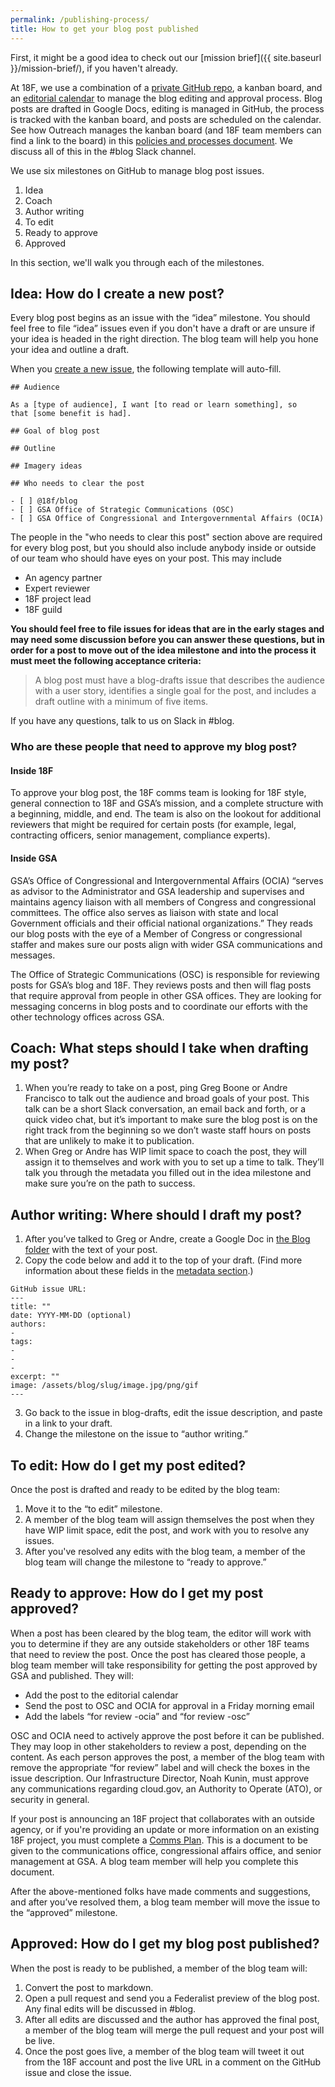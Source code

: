 ```yaml
---
permalink: /publishing-process/
title: How to get your blog post published
---
```


First, it might be a good idea to check out our [mission brief]({{
site.baseurl }}/mission-brief/), if you haven't already.

At 18F,  we use a combination of a [private GitHub
repo](https://github.com/18f/blog-drafts), a kanban board, and an [editorial calendar](https://calendar.google.com/calendar/embed?src=gsa.gov_pkkbf53u1m6is9gi76v1l8i5j8%40group.calendar.google.com&ctz=America/New_York) to manage the blog editing and approval process. Blog posts are drafted in Google Docs, editing is managed in GitHub, the process is tracked with the kanban board, and posts are scheduled on the calendar. See how Outreach manages the kanban board (and 18F team members can find a link to the board) in this [policies and processes document](https://docs.google.com/a/gsa.gov/document/d/13M5b7DetlMGmhDAMwSV51M5ygA_Ci4loWD9wBcrt9NQ/edit?usp=sharing). We discuss all of this in the #blog Slack channel. 

We use six milestones on GitHub to manage blog post issues.

1. Idea
1. Coach
1. Author writing
1. To edit
1. Ready to approve
1. Approved

In this section, we'll walk you through each of the milestones.

## Idea: How do I create a new post?

Every blog post begins as an issue with the “idea” milestone. You should feel free to file “idea” issues even if you don't have a draft or are unsure if your idea is headed in the right direction. The blog team will help you hone your idea and outline a draft.

When you [create a new issue](https://github.com/18F/blog-drafts/issues/new), the following template will auto-fill.

```
## Audience

As a [type of audience], I want [to read or learn something], so
that [some benefit is had].

## Goal of blog post

## Outline

## Imagery ideas

## Who needs to clear the post

- [ ] @18f/blog
- [ ] GSA Office of Strategic Communications (OSC)
- [ ] GSA Office of Congressional and Intergovernmental Affairs (OCIA)
```

The people in the "who needs to clear this post" section above are required for every blog post, but you should also include anybody inside or outside of our team who should have eyes
on your post. This may include

- An agency partner
- Expert reviewer
- 18F project lead
- 18F guild

**You should feel free to file issues for ideas that are in the early stages and may need some discussion before you can answer these questions, but in order for a post to move out of the idea milestone and into the process it must meet the following acceptance criteria:**

>A blog post must have a blog-drafts issue that describes the audience with a user story, identifies a single goal for the post, and includes a draft outline with a minimum of five items. 

If you have any questions, talk to us on Slack in #blog.

### Who are these people that need to approve my blog post?

#### Inside 18F

To approve your blog post, the 18F comms team is looking for 18F style,
general connection to 18F and GSA’s mission, and a complete structure
with a beginning, middle, and end. The team is also on the lookout for
additional reviewers that might be required for certain posts (for
example, legal, contracting officers, senior management, compliance experts).

#### Inside GSA

GSA’s Office of Congressional and Intergovernmental Affairs (OCIA)
“serves as advisor to the Administrator and GSA leadership and
supervises and maintains agency liaison with all members of Congress and
congressional committees. The office also serves as liaison with state
and local Government officials and their official national
organizations.” They reads our blog posts with the eye of a Member of
Congress or congressional staffer and makes sure our posts align with
wider GSA communications and messages.

The Office of Strategic Communications (OSC) is responsible for reviewing posts for
GSA’s blog and 18F. They reviews posts and then will flag posts that require approval
from people in other GSA offices. They are looking for messaging concerns
in blog posts and to coordinate our efforts with the other technology
offices across GSA.

## Coach: What steps should I take when drafting my post?

1. When you’re ready to take on a post, ping Greg Boone or Andre Francisco to talk out the audience and broad goals of your post. This talk can be a short Slack conversation, an email back and forth, or a quick video chat, but it’s important to make sure the blog post is on the right track from the beginning so we don’t waste staff hours on posts that are unlikely to make it to publication. 
2. When Greg or Andre has WIP limit space to coach the post, they will assign it to themselves and work with you to set up a time to talk. They’ll talk you through the metadata you filled out in the idea milestone and make sure you’re on the path to success. 

## Author writing: Where should I draft my post? 

1. After you’ve talked to Greg or Andre, create a Google Doc in [the Blog
folder](https://drive.google.com/a/gsa.gov/#folders/0B-y3CqI2T1nndGE0c191NGtUTEU)
with the text of your post.
2. Copy the code below and add it to the top of your draft. (Find more information about these fields in the [metadata section](https://pages.18f.gov/blogging-guide/metadata/).)

```
GitHub issue URL:
---
title: ""
date: YYYY-MM-DD (optional)
authors:
-
tags:
-
-
-
excerpt: ""
image: /assets/blog/slug/image.jpg/png/gif
---
```

3. Go back to the issue in blog-drafts, edit the issue description, and paste in a link to your draft.
4. Change the milestone on the issue to “author writing.”

## To edit: How do I get my post edited?

Once the post is drafted and ready to be edited by the blog team:

1. Move it to the “to edit” milestone.
1. A member of the blog team will assign themselves the post when they have WIP limit space, edit the post, and work with you to resolve any issues.
1. After you've resolved any edits with the blog team, a member of the blog team will change the milestone to “ready to approve.” 

## Ready to approve: How do I get my post approved?

When a post has been cleared by the blog team, the editor will work with you to determine if they are any outside stakeholders or other 18F teams that need to review the post. Once the post has cleared those people, a blog team member will take responsibility for getting the post approved by GSA and published. They will:

- Add the post to the editorial calendar
- Send the post to OSC and OCIA for approval in a Friday morning email
- Add the labels “for review -ocia” and “for review -osc”

OSC and OCIA need to actively approve the post before it can be published. They may loop in other stakeholders to review a post, depending on the content. As each person approves the post, a member of the blog team with remove the appropriate “for review” label and will check the boxes in the issue description. Our Infrastructure Director, Noah Kunin, must approve any communications regarding cloud.gov, an Authority to Operate (ATO), or security in general.

If your post is announcing an 18F project that collaborates with an
outside agency, or if you're providing an update or more information on
an existing 18F project, you must complete a [Comms
Plan](https://docs.google.com/document/d/1GgaL-qJv_gpZPsnkvCsRyAdwUDQCxXo0zIRTPVnr9xQ/edit).
This is a document to be given to the communications office,
congressional affairs office, and senior management at GSA. A
blog team member will help you complete this document.

After the above-mentioned folks have made comments and suggestions,
and after you’ve resolved them, a blog team member will move the issue to the “approved”
milestone. 

## Approved: How do I get my blog post published?

When the post is ready to be published, a member of the blog team will:

  1. Convert the post to markdown.
  1. Open a pull request and send you a Federalist preview of the blog post. Any final edits will be discussed in #blog.
  1. After all edits are discussed and the author has approved the final post, a member of the blog team will merge the pull request and your post will be live. 
  1. Once the post goes live, a member of the blog team will tweet it out from the 18F account and post the live URL in a comment on the GitHub issue and close the issue.


